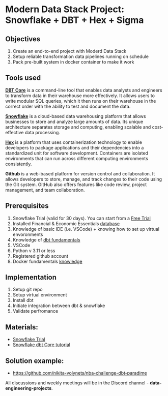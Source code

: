 # Modern Data Stack Project: Snowflake + DBT + Hex + Sigma

## Objectives

1. Create an end-to-end project with Moderd Data Stack
2. Setup reliable transformation data pipelines running on schedule
3. Pack pre-built system in docker container to make it work

## Tools used

**[DBT Core](https://docs.getdbt.com/docs/introduction)** is a command-line tool that enables data analysts and engineers to transform data in their warehouse more effectively. It allows users to write modular SQL queries, which it then runs on their warehouse in the correct order with the ability to test and document the data.

**[Snowflake](https://www.snowflake.com/en/)** is a cloud-based data warehousing platform that allows businesses to store and analyze large amounts of data. Its unique architecture separates storage and computing, enabling scalable and cost-effective data processing.

**[Hex](https://hex.tech/)** is a platform that uses containerization technology to enable developers to package applications and their dependencies into a standardized unit for software development. Containers are isolated environments that can run across different computing environments consistently.

**Github** is a web-based platform for version control and collaboration. It allows developers to store, manage, and track changes to their code using the Git system. GitHub also offers features like code review, project management, and team collaboration.

## Prerequisites

1. Snowflake Trial (valid for 30 days). You can start from a [Free Trial](https://signup.snowflake.com/)
3. Installed Financial & Economic Essentials [database](https://app.snowflake.com/marketplace/listing/GZTSZAS2KF7/cybersyn-inc-financial-economic-essentials?available=installed)
2. Knowledge of basic IDE (i.e. VSCode) + knowing how to set up virtual envoronments
3. Knowledge of [dbt fundamentals](https://courses.getdbt.com/courses/fundamentals)
4. VSCode
5. Python v 3.11 or less 
5. Registered github account
6. Docker fundamentals [knowledge](https://www.youtube.com/watch?v=pg19Z8LL06w&t=1282)

## Implementation

1. Setup git repo
2. Setup virtual environment
3. Install dbt
4. Initiate integration between dbt & snowflake
5. Validate perfromance

## Materials:
- [Snowflake Trial](link)
- [Snowflake dbt Core tutorial](https://quickstarts.snowflake.com/guide/data_teams_with_dbt_core/index.html#0)

## Solution example:
- https://github.com/nikita-volynets/nba-challenge-dbt-paradime

All discussions and weekly meetings will be in the Discord channel - **data-engineering-projects**.



